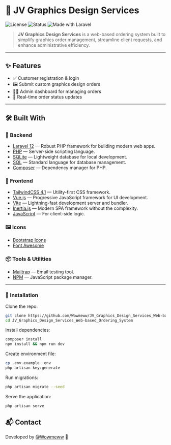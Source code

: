 # 🎨 JV Graphics Design Services

![License](https://img.shields.io/badge/License-MIT-green.svg)
![Status](https://img.shields.io/badge/Status-Active-brightgreen.svg)
![Made with Laravel](https://img.shields.io/badge/Made%20with-Laravel-red)

> **JV Graphics Design Services** is a web-based ordering system built to simplify graphics order management, streamline client requests, and enhance administrative efficiency.

---

## ✨ Features

- ✅ Customer registration & login
- 🖼️ Submit custom graphics design orders
- 🧑‍💼 Admin dashboard for managing orders
- 🔔 Real-time order status updates

---

## 🛠️ Built With

### 🔧 Backend

- [Laravel 12](https://laravel.com/) — Robust PHP framework for building modern web apps.
- [PHP](https://www.php.net/) — Server-side scripting language.
- [SQLite](https://www.sqlite.org/) — Lightweight database for local development.
- [SQL](https://www.w3schools.com/sql/) — Standard language for database management.
- [Composer](https://getcomposer.org/) — Dependency manager for PHP.

### 🎨 Frontend

- [TailwindCSS 4.1](https://tailwindcss.com/) — Utility-first CSS framework.
- [Vue.js](https://vuejs.org/) — Progressive JavaScript framework for UI development.
- [Vite](https://vite.dev/) — Lightning-fast development server and bundler.
- [Inertia.js](https://inertiajs.com/) — Modern SPA framework without the complexity.
- [JavaScript](https://developer.mozilla.org/en-US/docs/Web/JavaScript) — For client-side logic.

### 🖼️ Icons

- [Bootstrap Icons](https://icons.getbootstrap.com/)
- [Font Awesome](https://fontawesome.com/)

### 📦 Tools & Utilities

- [Mailtrap](https://mailtrap.io/) — Email testing tool.
- [NPM](https://www.npmjs.com/) — JavaScript package manager.

---

### 🧩 Installation

Clone the repo:

```bash
git clone https://github.com/Wowmeww/JV_Graphics_Design_Services_Web-based_Ordering_System.git
cd JV_Graphics_Design_Services_Web-based_Ordering_System
```

Install dependencies:

```bash
composer install
npm install && npm run dev
```

Create environment file:

```bash
cp .env.example .env
php artisan key:generate
```

Run migrations:

```bash
php artisan migrate --seed
```

Serve the application:

```bash
php artisan serve
```

## 📬 Contact

Developed by [@Wowmeww](https://github.com/Wowmeww) 🚀

<!--
## 🚀 Live Demo

👉 [Visit the live project here](https://your-live-demo-link.com) *(update link)*

---

## 📸 Screenshots

| Home Page | Admin Dashboard |
|:---------:|:---------------:|
| ![Home Screenshot](https://via.placeholder.com/400x250.png?text=Home+Page) | ![Dashboard Screenshot](https://via.placeholder.com/400x250.png?text=Admin+Dashboard) |

---
-->